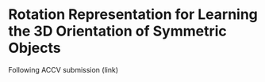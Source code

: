 # Rotation Representation for Learning the 3D Orientation of Symmetric Objects
Following ACCV submission (link)
